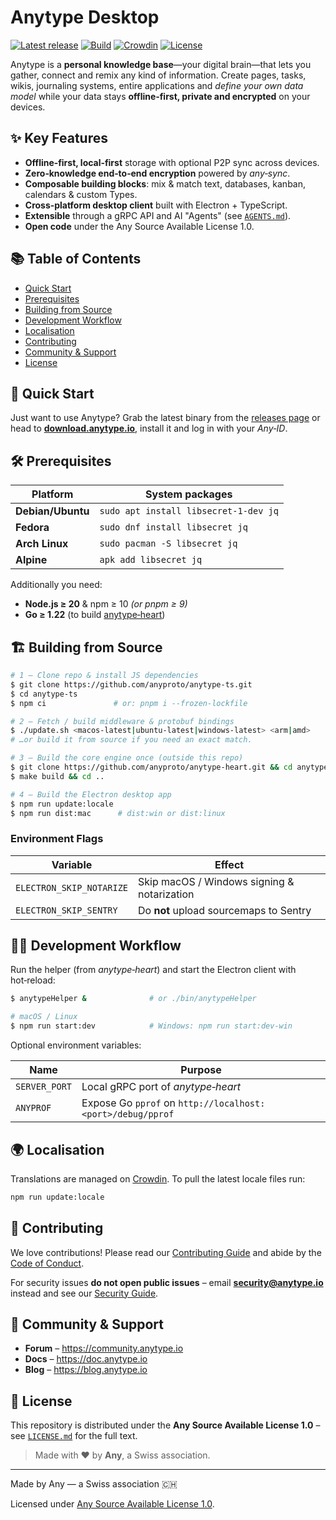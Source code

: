 # Anytype Desktop

[![Latest release](https://img.shields.io/github/v/release/anyproto/anytype-ts?label=download)](https://github.com/anyproto/anytype-ts/releases)
[![Build](https://img.shields.io/github/actions/workflow/status/anyproto/anytype-ts/ci.yml?label=CI)](https://github.com/anyproto/anytype-ts/actions)
[![Crowdin](https://badges.crowdin.net/e/1ecaaee720d0b123268584461f4cf6dc/localized.svg)](https://crowdin.com/project/anytype)
[![License](https://img.shields.io/badge/license-ASAL‑1.0‑blue.svg)](LICENSE.md)


Anytype is a **personal knowledge base**—your digital brain—that lets you gather, connect and remix any kind of information. Create pages, tasks, wikis, journaling systems, entire applications and *define your own data model* while your data stays **offline‑first, private and encrypted** on your devices.


## ✨ Key Features

- **Offline‑first, local‑first** storage with optional P2P sync across devices.
- **Zero‑knowledge end‑to‑end encryption** powered by *any‑sync*.
- **Composable building blocks**: mix & match text, databases, kanban, calendars & custom Types.
- **Cross‑platform desktop client** built with Electron + TypeScript.
- **Extensible** through a gRPC API and AI "Agents" (see [`AGENTS.md`](./AGENTS.md)).
- **Open code** under the Any Source Available License 1.0.

## 📚 Table of Contents

- [Quick Start](#-quick-start)
- [Prerequisites](#-prerequisites)
- [Building from Source](#-building-from-source)
- [Development Workflow](#-development-workflow)
- [Localisation](#-localisation)
- [Contributing](#-contributing)
- [Community & Support](#-community--support)
- [License](#-license)


## 🚀 Quick Start

Just want to use Anytype? Grab the latest binary from the [releases page](https://github.com/anyproto/anytype-ts/releases) or head to **[download.anytype.io](https://download.anytype.io)**, install it and log in with your *Any‑ID*.


## 🛠 Prerequisites

| Platform | System packages |
| -------- | -------------- |
| **Debian/Ubuntu** | `sudo apt install libsecret-1-dev jq` |
| **Fedora** | `sudo dnf install libsecret jq` |
| **Arch Linux** | `sudo pacman -S libsecret jq` |
| **Alpine** | `apk add libsecret jq` |

Additionally you need:

- **Node.js ≥ 20** & npm ≥ 10 *(or pnpm ≥ 9)*
- **Go ≥ 1.22** (to build [anytype‑heart](https://github.com/anyproto/anytype-heart))


## 🏗 Building from Source

```bash
# 1 – Clone repo & install JS dependencies
$ git clone https://github.com/anyproto/anytype-ts.git
$ cd anytype-ts
$ npm ci               # or: pnpm i --frozen-lockfile

# 2 – Fetch / build middleware & protobuf bindings
$ ./update.sh <macos-latest|ubuntu-latest|windows-latest> <arm|amd>
# …or build it from source if you need an exact match.

# 3 – Build the core engine once (outside this repo)
$ git clone https://github.com/anyproto/anytype-heart.git && cd anytype-heart
$ make build && cd ..

# 4 – Build the Electron desktop app
$ npm run update:locale
$ npm run dist:mac      # dist:win or dist:linux
```

### Environment Flags

| Variable | Effect |
| -------- | ------ |
| `ELECTRON_SKIP_NOTARIZE` | Skip macOS / Windows signing & notarization |
| `ELECTRON_SKIP_SENTRY`   | Do **not** upload sourcemaps to Sentry |


## 🧑‍💻 Development Workflow

Run the helper (from *anytype‑heart*) and start the Electron client with hot‑reload:

```bash
$ anytypeHelper &              # or ./bin/anytypeHelper

# macOS / Linux
$ npm run start:dev            # Windows: npm run start:dev-win
```

Optional environment variables:

| Name | Purpose |
| ---- | ------- |
| `SERVER_PORT` | Local gRPC port of *anytype‑heart* |
| `ANYPROF` | Expose Go `pprof` on `http://localhost:<port>/debug/pprof` |


## 🌍 Localisation

Translations are managed on [Crowdin](https://crowdin.com/project/anytype). To pull the latest locale files run:

```bash
npm run update:locale
```


## 🤝 Contributing

We love contributions! Please read our [Contributing Guide](CONTRIBUTING.md) and abide by the [Code of Conduct](CODE_OF_CONDUCT.md).

For security issues **do not open public issues** – email **security@anytype.io** instead and see our [Security Guide](SECURITY.md).


## 💬 Community & Support

- **Forum** – <https://community.anytype.io>
- **Docs** – <https://doc.anytype.io>
- **Blog** – <https://blog.anytype.io>


## 📝 License

This repository is distributed under the **Any Source Available License 1.0** – see [`LICENSE.md`](LICENSE.md) for the full text.


> Made with ❤️ by **Any**, a Swiss association.


---
Made by Any — a Swiss association 🇨🇭

Licensed under [Any Source Available License 1.0](./LICENSE.md).
